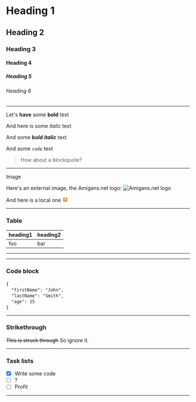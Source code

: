# Heading 1
## Heading 2
### Heading 3
#### Heading 4
##### Heading 5
###### Heading 6

---

Let's **have** some **bold** text

And here is some *italic* text

And some ***bold italic*** text

And some `code` text

> How about a blockquote?


---

Image

Here's an external image, the Amigans.net logo: 
![Amigans.net logo](https://www.amigans.net/themes/os4ice/images/logo_alt.png)

And here is a local one
![local image](emoticon_bigsmile)

----

### Table

| heading1 | heading2 |
| --- | --- |
| foo | bar |
---

---

### Code block

```
{
  "firstName": "John",
  "lastName": "Smith",
  "age": 25
}
```
---

### Strikethrough

~~This is struck through~~ So ignore it.

----

### Task lists

- [x] Write some code
- [ ] ?
- [ ] Profit

---
